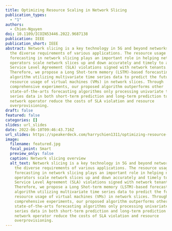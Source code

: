 ```yaml
---
title: Optimizing Resource Scaling in Network Slicing
publication_types:
  - "1"
authors:
  - Chien-Nguyen
doi: 10.1109/ICOIN53446.2022.9687138
publication: IEEE
publication_short: IEEE
abstract: Network slicing is a key technology in 5G and beyond networks to meet
  the diverse requirements of various applications. The resource usage
  forecasting in network slicing plays an important role in helping network
  operators scale network slices up and down accurately and timely to avoid
  Service Level Agreement (SLA) violations signed with network tenants.
  Therefore, we propose a Long Shot-term memory (LSTM)-based forecasting
  algorithm utilizing multivariate time series data to predict the future
  resource usage of virtual machines (VMs) in network slices. Through
  comprehensive experiments, our proposed algorithm outperforms other
  state-of-the-arts forecasting algorithms only processing univariate time
  series data in both short-term prediction and long-term prediction to help
  network operator reduce the costs of SLA violation and resource
  overprovisioning.
draft: false
featured: false
categories: []
slides: url_slides
date: 2022-06-10T09:46:43.716Z
url_slides: https://speakerdeck.com/harrychien1311/optimizing-resource-scaling-in-network-slicing
image:
  filename: featured.jpg
  focal_point: Smart
  preview_only: false
  caption: Network slicing overview
  alt_text: Network slicing is a key technology in 5G and beyond networks to meet
    the diverse requirements of various applications. The resource usage
    forecasting in network slicing plays an important role in helping network
    operators scale network slices up and down accurately and timely to avoid
    Service Level Agreement (SLA) violations signed with network tenants.
    Therefore, we propose a Long Shot-term memory (LSTM)-based forecasting
    algorithm utilizing multivariate time series data to predict the future
    resource usage of virtual machines (VMs) in network slices. Through
    comprehensive experiments, our proposed algorithm outperforms other
    state-of-the-arts forecasting algorithms only processing univariate time
    series data in both short-term prediction and long-term prediction to help
    network operator reduce the costs of SLA violation and resource
    overprovisioning.
---
```

